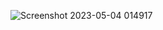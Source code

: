 ![Screenshot 2023-05-04 014917](https://user-images.githubusercontent.com/131616660/236040451-f11d6a5c-564c-4001-95a3-f36bbb8df826.png)
